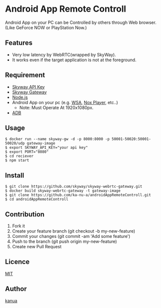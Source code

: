 Android App Remote Controll
====
Android App on your PC can be Controlled by others through Web browser. (Like GeForce NOW or PlayStation Now.)

## Features
- Very low latency by WebRTC(wrapped by SkyWay).
- It works even if the target application is not at the foreground.

## Requirement
- [Skyway API Key](https://console-webrtc-free.ecl.ntt.com/users/registration)
- [Skyway Gateway](https://github.com/skyway/skyway-webrtc-gateway/releases)
- [Node.js](https://github.com/nodejs/node)
- Android App on your pc (e.g. [WSA](https://learn.microsoft.com/ja-jp/windows/android/wsa/), [Nox Player](https://www.bignox.com/), etc..)
  - Note: Must Operate At 1920x1080px.
- [ADB](https://developer.android.com/studio/releases/platform-tools)

## Usage
```
$ docker run --name skyway-gw -d -p 8000:8000 -p 50001-50020:50001-50020/udp gateway-image
$ export SKYWAY_API_KEY="your api key"
$ export PORT="8080"
$ cd reciever
$ npm start
```

## Install
```
$ git clone https://github.com/skyway/skyway-webrtc-gateway.git
$ docker build skyway-webrtc-gateway -t gateway-image
$ git clone https://github.com/ka-nu-a/androidAppRemoteControll.git
$ cd androidAppRemoteControll
```

## Contribution
1. Fork it
2. Create your feature branch (git checkout -b my-new-feature)
3. Commit your changes (git commit -am 'Add some feature')
4. Push to the branch (git push origin my-new-feature)
5. Create new Pull Request

## Licence
[MIT](https://github.com/tcnksm/tool/blob/master/LICENCE)

## Author
[kanua](https://github.com/ka-nu-a)
